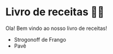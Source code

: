 # Livro de receitas :woman_cook:

Ola! Bem vindo ao nosso livro de receitas!

- Strogonoff de Frango
- Pavê


